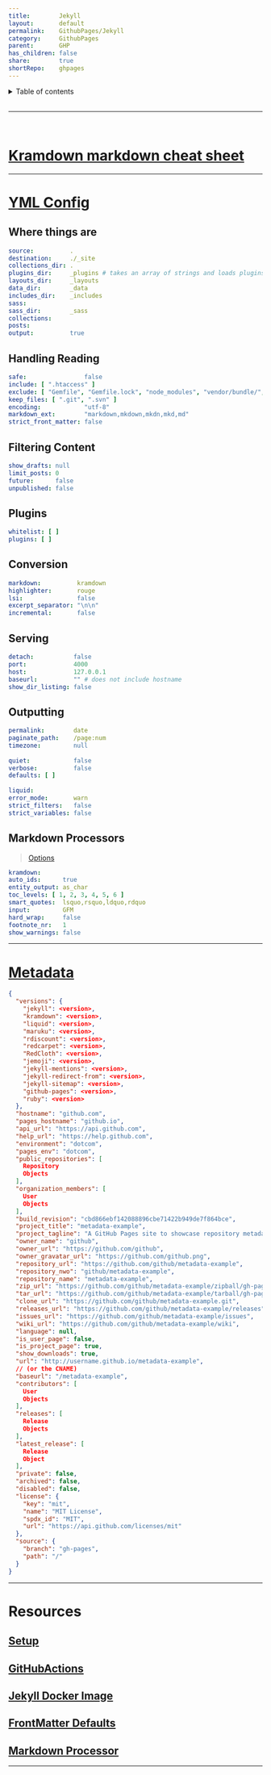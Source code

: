 ```yaml
---
title:        Jekyll        
layout:       default        
permalink:    GithubPages/Jekyll        
category:     GithubPages        
parent:       GHP        
has_children: false        
share:        true        
shortRepo:    ghpages        
---
```

  
  
<details markdown="block">              
<summary>              
Table of contents              
</summary>              
{: .text-delta }              
1. TOC              
{:toc}              
</details>              
  
<br/>              
  
***              

<br/>           

# [Kramdown markdown cheat sheet](https://aoterodelaroza.github.io/devnotes/kramdown-cheatsheet/)

  
---

# [YML Config](https://jekyllrb.com/docs/configuration/default/)  
  
## Where things are  
  
```yaml            
source:          .        
destination:     ./_site        
collections_dir: .        
plugins_dir:     _plugins # takes an array of strings and loads plugins in that order            
layouts_dir:     _layouts        
data_dir:        _data        
includes_dir:    _includes        
sass:        
sass_dir:        _sass        
collections:        
posts:        
output:          true            
```            
  
## Handling Reading  
  
```yaml            
safe:                false        
include: [ ".htaccess" ]        
exclude: [ "Gemfile", "Gemfile.lock", "node_modules", "vendor/bundle/", "vendor/cache/", "vendor/gems/", "vendor/ruby/" ]        
keep_files: [ ".git", ".svn" ]        
encoding:            "utf-8"        
markdown_ext:        "markdown,mkdown,mkdn,mkd,md"        
strict_front_matter: false            
```            
  
## Filtering Content  
  
```yaml            
show_drafts: null        
limit_posts: 0        
future:      false        
unpublished: false            
```            
  
## Plugins  
  
```yaml            
whitelist: [ ]        
plugins: [ ]            
```            
  
## Conversion  
  
```yaml            
markdown:          kramdown        
highlighter:       rouge        
lsi:               false        
excerpt_separator: "\n\n"        
incremental:       false            
```            
  
## Serving  
  
```yaml            
detach:           false        
port:             4000        
host:             127.0.0.1        
baseurl:          "" # does not include hostname            
show_dir_listing: false            
```            
  
## Outputting  
  
```yaml            
permalink:        date        
paginate_path:    /page:num        
timezone:         null        
        
quiet:            false        
verbose:          false        
defaults: [ ]        
        
liquid:        
error_mode:       warn        
strict_filters:   false        
strict_variables: false            
```            
  
## Markdown Processors  
  
> [Options](https://kramdown.gettalong.org/options.html)  
  
```yaml            
kramdown:        
auto_ids:      true        
entity_output: as_char        
toc_levels: [ 1, 2, 3, 4, 5, 6 ]        
smart_quotes:  lsquo,rsquo,ldquo,rdquo        
input:         GFM        
hard_wrap:     false        
footnote_nr:   1        
show_warnings: false            
```            
  
            
--- 
  
# [Metadata](https://jekyll.github.io/github-metadata/site.github/)  
  
```json            
{        
  "versions": {        
    "jekyll": <version>,        
    "kramdown": <version>,        
    "liquid": <version>,        
    "maruku": <version>,        
    "rdiscount": <version>,        
    "redcarpet": <version>,        
    "RedCloth": <version>,        
    "jemoji": <version>,        
    "jekyll-mentions": <version>,        
    "jekyll-redirect-from": <version>,        
    "jekyll-sitemap": <version>,        
    "github-pages": <version>,        
    "ruby": <version>        
  },        
  "hostname": "github.com",        
  "pages_hostname": "github.io",        
  "api_url": "https://api.github.com",        
  "help_url": "https://help.github.com",        
  "environment": "dotcom",        
  "pages_env": "dotcom",        
  "public_repositories": [        
    Repository        
    Objects        
  ],        
  "organization_members": [        
    User        
    Objects        
  ],        
  "build_revision": "cbd866ebf142088896cbe71422b949de7f864bce",        
  "project_title": "metadata-example",        
  "project_tagline": "A GitHub Pages site to showcase repository metadata",        
  "owner_name": "github",        
  "owner_url": "https://github.com/github",        
  "owner_gravatar_url": "https://github.com/github.png",        
  "repository_url": "https://github.com/github/metadata-example",        
  "repository_nwo": "github/metadata-example",        
  "repository_name": "metadata-example",        
  "zip_url": "https://github.com/github/metadata-example/zipball/gh-pages",        
  "tar_url": "https://github.com/github/metadata-example/tarball/gh-pages",        
  "clone_url": "https://github.com/github/metadata-example.git",        
  "releases_url": "https://github.com/github/metadata-example/releases",        
  "issues_url": "https://github.com/github/metadata-example/issues",        
  "wiki_url": "https://github.com/github/metadata-example/wiki",        
  "language": null,        
  "is_user_page": false,        
  "is_project_page": true,        
  "show_downloads": true,        
  "url": "http://username.github.io/metadata-example",        
  // (or the CNAME)            
  "baseurl": "/metadata-example",        
  "contributors": [        
    User        
    Objects        
  ],        
  "releases": [        
    Release        
    Objects        
  ],        
  "latest_release": [        
    Release        
    Object        
  ],        
  "private": false,        
  "archived": false,        
  "disabled": false,        
  "license": {        
    "key": "mit",        
    "name": "MIT License",        
    "spdx_id": "MIT",        
    "url": "https://api.github.com/licenses/mit"        
  },        
  "source": {        
    "branch": "gh-pages",        
    "path": "/"        
  }        
}            
```            
  
            
--- 
  
# Resources  
  
## [Setup](https://docs.github.com/en/pages/setting-up-a-github-pages-site-with-jekyll/about-github-pages-and-jekyll)  
  
## [GitHubActions](https://jekyllrb.com/docs/continuous-integration/github-actions/)  
  
## [Jekyll Docker Image](https://github.com/envygeeks/jekyll-docker/blob/master/README.md)  
  
## [FrontMatter Defaults](https://jekyllrb.com/docs/configuration/front-matter-defaults/)  
  
## [Markdown Processor](https://jekyllrb.com/docs/configuration/markdown/)  
  
            
---